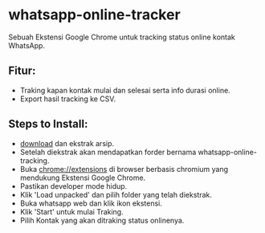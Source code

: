 # whatsapp-online-tracker
Sebuah Ekstensi Google Chrome untuk tracking status online kontak WhatsApp.

## Fitur:
  - Traking kapan kontak mulai dan selesai serta info durasi online.
  - Export hasil tracking ke CSV.
  
## Steps to Install:
  - [download](https://github.com/fikimaul/whatsapp-online-tracking/archive/master.zip) dan ekstrak arsip.
  - Setelah diekstrak akan mendapatkan forder bernama whatsapp-online-tracking.
  - Buka [chrome://extensions](chrome://extensions) di browser berbasis chromium  yang mendukung Ekstensi Google Chrome.
  - Pastikan developer mode hidup.
  - Klik 'Load unpacked' dan pilih folder yang telah diekstrak.
  - Buka whatsapp web dan klik ikon ekstensi.
  - Klik 'Start' untuk mulai Traking.
  - Pilih Kontak yang akan ditraking status onlinenya.
